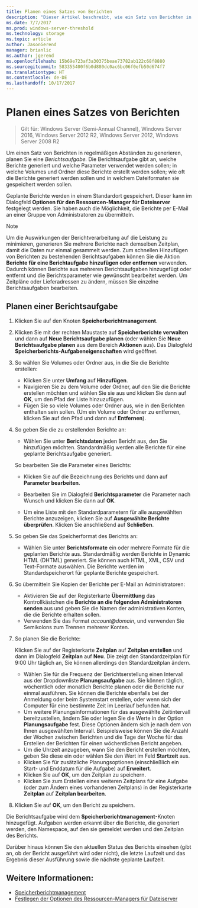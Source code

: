 ```yaml
---
title: Planen eines Satzes von Berichten
description: "Dieser Artikel beschreibt, wie ein Satz von Berichten in regelmäßigen Abständen generiert wird"
ms.date: 7/7/2017
ms.prod: windows-server-threshold
ms.technology: storage
ms.topic: article
author: JasonGerend
manager: brianlic
ms.author: jgerend
ms.openlocfilehash: 15b69e723af3a30375beae73782ab122c68f8880
ms.sourcegitcommit: 583355400f6b0d880dc0ac6bc06f0efb50d674f7
ms.translationtype: HT
ms.contentlocale: de-DE
ms.lasthandoff: 10/17/2017
---
```

# <a name="schedule-a-set-of-reports"></a>Planen eines Satzes von Berichten

> Gilt für: Windows Server (Semi-Annual Channel), Windows Server 2016, Windows Server 2012 R2, Windows Server 2012, Windows Server 2008 R2

Um einen Satz von Berichten in regelmäßigen Abständen zu generieren, planen Sie eine *Berichtsaufgabe.* Die Berichtsaufgabe gibt an, welche Berichte generiert und welche Parameter verwendet werden sollen; in welche Volumes und Ordner diese Berichte erstellt werden sollen; wie oft die Berichte generiert werden sollen und in welchem Dateiformaten sie gespeichert werden sollen.

Geplante Berichte werden in einem Standardort gespeichert. Dieser kann im Dialogfeld **Optionen für den Ressourcen-Manager für Dateiserver** festgelegt werden. Sie haben auch die Möglichkeit, die Berichte per E-Mail an einer Gruppe von Administratoren zu übermitteln.

> [!Note]
> Um die Auswirkungen der Berichtverarbeitung auf die Leistung zu minimieren, generieren Sie mehrere Berichte nach demselben Zeitplan, damit die Daten nur einmal gesammelt werden. Zum schnellen Hinzufügen von Berichten zu bestehenden Berichtsaufgaben können Sie die Aktion **Berichte für eine Berichtaufgabe hinzufügen oder entfernen** verwenden. Dadurch können Berichte aus mehreren Berichtsaufgaben hinzugefügt oder entfernt und die Berichtsparameter wie gewünscht bearbeitet werden. Um Zeitpläne oder Lieferadressen zu ändern, müssen Sie einzelne Berichtsaufgaben bearbeiten.

## <a name="to-schedule-a-report-task"></a>Planen einer Berichtsaufgabe

1.  Klicken Sie auf den Knoten **Speicherberichtmanagement**.

2.  Klicken Sie mit der rechten Maustaste auf **Speicherberichte verwalten** und dann auf **Neue Berichtsaufgabe planen** (oder wählen Sie **Neue Berichtsaufgabe planen** aus dem Bereich **Aktionen** aus). Das Dialogfeld **Speicherberichts-Aufgabeneigenschaften** wird geöffnet.

3.  So wählen Sie Volumes oder Ordner aus, in die Sie die Berichte erstellen:

    -   Klicken Sie unter **Umfang** auf **Hinzufügen**.
    -   Navigieren Sie zu dem Volume oder Ordner, auf den Sie die Berichte erstellen möchten und wählen Sie sie aus und klicken Sie dann auf **OK**, um den Pfad der Liste hinzuzufügen.
    -   Fügen Sie so viele Volumes oder Ordner aus, wie in den Berichten enthalten sein sollen. (Um ein Volume oder Ordner zu entfernen, klicken Sie auf den Pfad und dann auf **Entfernen**).

4.  So geben Sie die zu erstellenden Berichte an:

    -  Wählen Sie unter **Berichtsdaten** jeden Bericht aus, den Sie hinzufügen möchten. Standardmäßig werden alle Berichte für eine geplante Berichtsaufgabe generiert.

    So bearbeiten Sie die Parameter eines Berichts:

    -   Klicken Sie auf die Bezeichnung des Berichts und dann auf **Parameter bearbeiten**.
    -   Bearbeiten Sie im Dialogfeld **Berichtsparameter** die Parameter nach Wunsch und klicken Sie dann auf **OK**.

    -   Um eine Liste mit den Standardparametern für alle ausgewählten Berichte anzuzeigen, klicken Sie auf **Ausgewählte Berichte überprüfen**. Klicken Sie anschließend auf **Schließen**.

5.  So geben Sie das Speicherformat des Berichts an:

    -  Wählen Sie unter **Berichtsformate** ein oder mehrere Formate für die geplanten Berichte aus. Standardmäßig werden Berichte in Dynamic HTML (DHTML) generiert. Sie können auch HTML, XML, CSV und Text-Formate auswählen. Die Berichte werden im Standardspeicherort für geplante Berichte gespeichert.

6.  So übermitteln Sie Kopien der Berichte per E-Mail an Administratoren:

    - Aktivieren Sie auf der Registerkarte **Übermittlung** das Kontrollkästchen die **Berichte an die folgenden Administratoren senden** aus und geben Sie die Namen der administrativen Konten, die die Berichte erhalten sollen. 
    - Verwenden Sie das Format *account@domain*, und verwenden Sie Semikolons zum Trennen mehrerer Konten.

7.  So planen Sie die Berichte:

    Klicken Sie auf der Registerkarte **Zeitplan** auf **Zeitplan erstellen** und dann im Dialogfeld **Zeitplan** auf **Neu**. Die zeigt den Standardzeitplan für 9:00 Uhr täglich an, Sie können allerdings den Standardzeitplan ändern.

    -   Wählen Sie für die Frequenz der Berichtserstellung einen Intervall aus der Dropdownliste **Planungsaufgabe** aus.
        Sie können täglich, wöchentlich oder monatlich Berichte planen oder die Berichte nur einmal ausführen. Sie können die Berichte ebenfalls bei der Anmeldung oder beim Systemstart erstellen, oder wenn sich der Computer für eine bestimmte Zeit im Leerlauf befunden hat.
    -   Um weitere Planungsinformationen für das ausgewählte Zeitintervall bereitzustellen, ändern Sie oder legen Sie die Werte in der Option **Planungsaufgabe** fest.
        Diese Optionen ändern sich je nach dem von Ihnen ausgewählten Intervall. Beispielsweise können Sie die Anzahl der Wochen zwischen Berichten und die Tage der Woche für das Erstellen der Berichten für einen wöchentlichen Bericht angeben.
    -   Um die Uhrzeit anzugeben, wann Sie den Bericht erstellen möchten, geben Sie diese ein oder wählen Sie den Wert im Feld **Startzeit** aus.
    -   Klicken Sie für zusätzliche Planungsoptionen (einschließlich ein Start- und Enddatum für die Aufgabe) auf **Erweitert**.
    -   Klicken Sie auf **OK**, um den Zeitplan zu speichern.
    -  Klicken Sie zum Erstellen eines weiteren Zeitplans für eine Aufgabe (oder zum Ändern eines vorhandenen Zeitplans) in der Registerkarte **Zeitplan** auf **Zeitplan bearbeiten**.

8.  Klicken Sie auf **OK**, um den Bericht zu speichern.

Die Berichtsaufgabe wird dem **Speicherberichtmanagement**-Knoten hinzugefügt. Aufgaben werden erkannt über die Berichte, die generiert werden, den Namespace, auf den sie gemeldet werden und den Zeitplan des Berichts.

Darüber hinaus können Sie den aktuellen Status des Berichts einsehen (gibt an, ob der Bericht ausgeführt wird oder nicht), die letzte Laufzeit und das Ergebnis dieser Ausführung sowie die nächste geplante Laufzeit.

## <a name="see-also"></a>Weitere Informationen:

-   [Speicherberichtmanagement](storage-reports-management.md)
-   [Festlegen der Optionen des Ressourcen-Managers für Dateiserver](setting-file-server-resource-manager-options.md)


